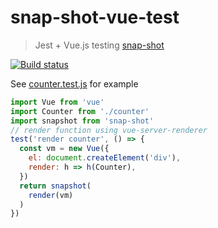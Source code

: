 # snap-shot-vue-test

> Jest + Vue.js testing [snap-shot][snap-shot]

[![Build status][ci-image] ][ci-url]

See [counter.test.js](counter.test.js) for example

```js
import Vue from 'vue'
import Counter from './counter'
import snapshot from 'snap-shot'
// render function using vue-server-renderer
test('render counter', () => {
  const vm = new Vue({
    el: document.createElement('div'),
    render: h => h(Counter),
  })
  return snapshot(
    render(vm)
  )
})
```

[snap-shot]: https://github.com/bahmutov/snap-shot
[ci-image]: https://travis-ci.org/bahmutov/snap-shot-vue-test.svg?branch=master
[ci-url]: https://travis-ci.org/bahmutov/snap-shot-vue-test

